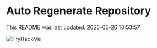 # Auto Regenerate Repository

This README was last updated: 2025-05-26 10:53:57

 ![TryHackMe](https://tryhackme.com/badge/533634)